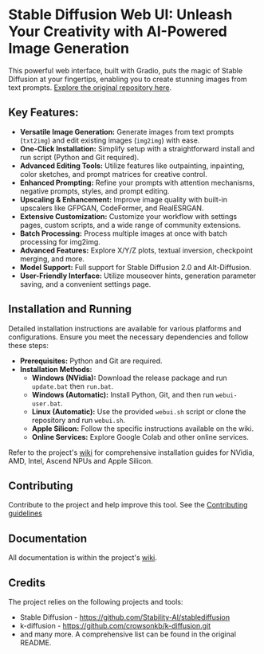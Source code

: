 # Stable Diffusion Web UI: Unleash Your Creativity with AI-Powered Image Generation

This powerful web interface, built with Gradio, puts the magic of Stable Diffusion at your fingertips, enabling you to create stunning images from text prompts. [Explore the original repository here](https://github.com/AUTOMATIC1111/stable-diffusion-webui).

## Key Features:

*   **Versatile Image Generation:** Generate images from text prompts (`txt2img`) and edit existing images (`img2img`) with ease.
*   **One-Click Installation:** Simplify setup with a straightforward install and run script (Python and Git required).
*   **Advanced Editing Tools:** Utilize features like outpainting, inpainting, color sketches, and prompt matrices for creative control.
*   **Enhanced Prompting:** Refine your prompts with attention mechanisms, negative prompts, styles, and prompt editing.
*   **Upscaling & Enhancement:** Improve image quality with built-in upscalers like GFPGAN, CodeFormer, and RealESRGAN.
*   **Extensive Customization:** Customize your workflow with settings pages, custom scripts, and a wide range of community extensions.
*   **Batch Processing:** Process multiple images at once with batch processing for img2img.
*   **Advanced Features:** Explore X/Y/Z plots, textual inversion, checkpoint merging, and more.
*   **Model Support:** Full support for Stable Diffusion 2.0 and Alt-Diffusion.
*   **User-Friendly Interface:** Utilize mouseover hints, generation parameter saving, and a convenient settings page.

## Installation and Running

Detailed installation instructions are available for various platforms and configurations. Ensure you meet the necessary dependencies and follow these steps:

*   **Prerequisites:** Python and Git are required.
*   **Installation Methods:**
    *   **Windows (NVidia):** Download the release package and run `update.bat` then `run.bat`.
    *   **Windows (Automatic):** Install Python, Git, and then run `webui-user.bat`.
    *   **Linux (Automatic):** Use the provided `webui.sh` script or clone the repository and run `webui.sh`.
    *   **Apple Silicon:** Follow the specific instructions available on the wiki.
    *   **Online Services:** Explore Google Colab and other online services.

Refer to the project's [wiki](https://github.com/AUTOMATIC1111/stable-diffusion-webui/wiki) for comprehensive installation guides for NVidia, AMD, Intel, Ascend NPUs and Apple Silicon.

## Contributing

Contribute to the project and help improve this tool. See the [Contributing guidelines](https://github.com/AUTOMATIC1111/stable-diffusion-webui/wiki/Contributing)

## Documentation

All documentation is within the project's [wiki](https://github.com/AUTOMATIC1111/stable-diffusion-webui/wiki).

## Credits

The project relies on the following projects and tools:
*   Stable Diffusion - https://github.com/Stability-AI/stablediffusion
*   k-diffusion - https://github.com/crowsonkb/k-diffusion.git
*   and many more. A comprehensive list can be found in the original README.